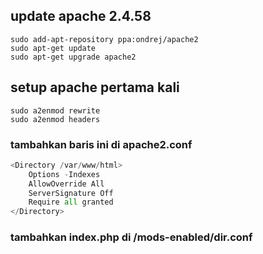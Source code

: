 ## update apache 2.4.58 ###
```console
sudo add-apt-repository ppa:ondrej/apache2
sudo apt-get update 
sudo apt-get upgrade apache2
```
## setup apache pertama  kali 
```console
sudo a2enmod rewrite
sudo a2enmod headers
```
### tambahkan baris ini di apache2.conf
```python
<Directory /var/www/html>
	Options -Indexes
	AllowOverride All
  	ServerSignature Off
	Require all granted
</Directory>
```
### tambahkan index.php di /mods-enabled/dir.conf

